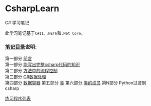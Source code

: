 # CsharpLearn
C# 学习笔记

此学习笔记基于`C#11`, `.NET6`和`.Net Core`。

### [笔记目录](csharp笔记-000目录.md)说明:

第一部分 [前言](csharp笔记-000目录.md#前言部分)  
第一部分 [能写出完整csharp代码的知识](csharp笔记-000目录.md#第一部分)  
第二部分 [方法中的流程控制](csharp笔记-000目录.md#第二部分)  
第三部分 [C#数据处理](csharp笔记-000目录.md#第三部分)  
第四部分 [数据容器](csharp笔记-000目录.md#第四部分)
第五部分 [类](csharp笔记-000目录.md#第五部分)
第六部分 [类的成员](csharp笔记-000目录.md#第六部分)
第N部分 Python过渡到csharp

[练习程序列表](csharp笔记-000目录.md#练习程序列表)